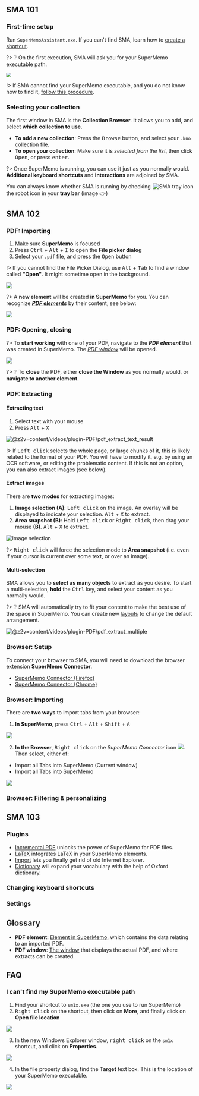 ## SMA 101

### First-time setup

Run `SuperMemoAssistant.exe`. If you can't find SMA, learn how to [create a shortcut](qs-installation#optional-create-a-shortcut).

?> ❔ On the first execution, SMA will ask you for your SuperMemo executable path.

<img src="content/images/using-sma/setup-sm-exe.png" style="zoom: 80%;" />

!> If SMA cannot find your SuperMemo executable, and you do not know how to find it, [follow this procedure](#i-can39t-find-my-supermemo-executable-path).

### Selecting your collection

The first window in SMA is the **Collection Browser**. It allows you to add, and select **which collection to use**.

- **To add a new collection**: Press the <kbd>Browse</kbd> button, and select your `.kno` collection file.
- **To open your collection**: Make sure it is *selected from the list*, then click <kbd>Open</kbd>, or press <kbd>enter</kbd>.

?> Once SuperMemo is running, you can use it just as you normally would. **Additional keyboard shortcuts** and **interactions** are adjoined by SMA.

<img src="content/images/using-sma/sma-tray-icon.png" align="right" alt="SMA tray icon" />

You can always know whether SMA is running by checking the robot icon in your **tray bar** (image 👉)

## SMA 102

### PDF: Importing

1. Make sure **SuperMemo** is focused
2. Press <kbd>Ctrl</kbd> + <kbd>Alt</kbd> + <kbd>I</kbd> to open the **File picker dialog**
3. Select your `.pdf` file, and press the <kbd>Open</kbd> button

!> If you cannot find the File Picker Dialog, use <kbd>Alt</kbd> + <kbd>Tab</kbd> to find a window called **"Open"**. It might sometime open in the background.

<img src="content/images/plugins-PDF/pdf-import-pdf.png"  />

?> A **new element** will be created **in SuperMemo** for you. You can recognize <dfn aria-label="Element in SuperMemo which contains the data relating to an imported PDF.">[**PDF elements**](#glossary)</dfn> by their content, see below:

![](content/images/plugins-PDF/pdf-element.png)

### PDF: Opening, closing

?> To **start working** with one of your PDF, navigate to the <dfn aria-label="Element in SuperMemo which contains the data relating to an imported PDF.">**PDF element**</dfn> that was created in SuperMemo. The <dfn aria-label="The window that displays the actual PDF, and where extracts can be created.">[PDF window](#glossary)</dfn> will be opened.

![](content/images/plugins-PDF/pdf-window.png)

?> ❔ To **close** the PDF, either **close the Window** as you normally would, or **navigate to another element**.

### PDF: Extracting

#### Extracting text

1. Select text with your mouse
2. Press <kbd>Alt</kbd> + <kbd>X</kbd>

![](content/images/plugins-PDF/pdf_extract_text.png '@z2v=content/videos/plugin-PDF/pdf_extract_text_result') 

!> If <kbd>Left click</kbd> selects the whole page, or large chunks of it, this is likely related to the format of your PDF. You will have to modify it, e.g. by using an OCR software, or editing the problematic content. If this is not an option, you can also extract images (see below).

#### Extract images

There are **two modes** for extracting images:

1. **Image selection (A)**: <kbd>Left click</kbd> on the image. An overlay will be displayed to indicate your selection. <kbd>Alt</kbd> + <kbd>X</kbd> to extract.
2. **Area snapshot (B)**: Hold <kbd>Left click</kbd> or <kbd>Right click</kbd>, then drag your mouse **(B)**. <kbd>Alt</kbd> + <kbd>X</kbd> to extract.

![Image selection](content/images/plugins-PDF/pdf-image-selections.png  '@z2v=content/videos/plugin-PDF/pdf_image_click_AND_drag')



?> <kbd>Right click</kbd> will force the selection mode to **Area snapshot** (i.e. even if your cursor is current over some text, or over an image).

#### Multi-selection

SMA allows you to **select as many objects** to extract as you desire. To start a multi-selection, **hold** the <kbd>Ctrl</kbd> key, and select your content as you normally would.

?> ❔ SMA will automatically try to fit your content to make the best use of the space in SuperMemo. You can create new [layouts](#) to change the default arrangement.

<img src="content/images/plugins-PDF/pdf_extract_multiple_AB.png" title="@z2v=content/videos/plugin-PDF/pdf_extract_multiple"  />

### Browser: Setup

To connect your browser to SMA, you will need to download the browser extension **SuperMemo Connector**.
- [SuperMemo Connector (Firefox)](https://addons.mozilla.org/en/firefox/addon/supermemo-connector/?src=search)
- [SuperMemo Connector (Chrome)](https://chrome.google.com/webstore/detail/supermemo-connector/hcnpikjdiaedadmfkflhilndgailpogj)

### Browser: Importing

There are **two ways** to import tabs from your browser:

1. **In SuperMemo**, press <kbd>Ctrl</kbd> + <kbd>Alt</kbd> + <kbd>Shift</kbd> + <kbd>A</kbd>

![](content/images/plugins-Import/import-browser-import.png)

2. **In the Browser**, <kbd>Right click</kbd> on the *SuperMemo Connector* icon ![](content/images/icons/robot-16.png). Then select, either of:
  - Import all Tabs into SuperMemo (Current window)
  - Import all Tabs into SuperMemo

![](content/images/plugins-Import/import-browser-menu.png)

### Browser: Filtering & personalizing



## SMA 103

### Plugins

- [Incremental PDF](plugins-PDF.md) unlocks the power of SuperMemo for PDF files.
- [LaTeX](plugins-LaTeX.md) integrates LaTeX in your SuperMemo elements.
- [Import](plugins-Import.md) lets you finally get rid of old Internet Explorer.
- [Dictionary](plugins-Dictionary.md) will expand your vocabulary with the help of Oxford dictionary.

### Changing keyboard shortcuts

### Settings

## Glossary

- **PDF element**: [Element in SuperMemo](content/images/plugins-PDF/pdf-element.png ':ignore'), which contains the data relating to an imported PDF.
- **PDF window**: [The window](content/images/plugins-PDF/pdf-window.png ':ignore') that displays the actual PDF, and where extracts can be created.

## FAQ

### I can't find my SuperMemo executable path

1. Find your shortcut to `sm1x.exe` (the one you use to run SuperMemo)
2. <kbd>Right click</kbd> on the shortcut, then click on **More**, and finally click on **Open file location**

![](content/images/using-sma/finding-sm-exe-path-shortcut-open-file-location.png)

3. In the new Windows Explorer window, <kbd>right click</kbd> on the `sm1x` shortcut, and click on **Properties**.

![](content/images/using-sma/finding-sm-exe-path-shortcut-open-file-properties.png)

4. In the file property dialog, find the **Target** text box. This is the location of your SuperMemo executable.

![](content/images/using-sma/finding-sm-exe-path-shortcut-file-properties.png)